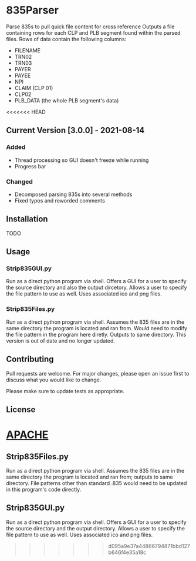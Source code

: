 # 835Parser
Parse 835s to pull quick file content for cross reference
Outputs a file containing rows for each CLP and PLB segment found within the parsed files. 
Rows of data contain the following columns:
- FILENAME
- TRN02
- TRN03
- PAYER
- PAYEE
- NPI
- CLAIM (CLP 01)
- CLP02
- PLB_DATA (the whole PLB segment's data)

<<<<<<< HEAD

## Current Version [3.0.0] - 2021-08-14
### Added
- Thread processing so GUI doesn't freeze while running
- Progress bar

### Changed
- Decomposed parsing 835s into several methods
- Fixed typos and reworded comments


## Installation
TODO

## Usage
### Strip835GUI.py
Run as a direct python program via shell. Offers a GUI for a user to specify the source directory and also the output dircetory. Allows a user to specify the file pattern to use as well. Uses associated ico and png files.

### Strip835Files.py
Run as a direct python program via shell. Assumes the 835 files are in the same directory the program is located and ran from. Would need to modify the file pattern in the program here diretly. Outputs to same directory. This
version is out of date and no longer updated.


## Contributing
Pull requests are welcome. For major changes, please open an issue first to discuss what you would like to change.

Please make sure to update tests as appropriate.

## License
[APACHE](https://choosealicense.com/licenses/apache-2.0/)
=======
## Strip835Files.py
Run as a direct python program via shell. Assumes the 835 files are in the same directory the program is located and ran from; outputs to same directory. File patterns other than standard .835 would need to be updated in this program's code directly.

## Strip835GUI.py
Run as a direct python program via shell. Offers a GUI for a user to specify the source directory and the output directory. Allows a user to specify the file pattern to use as well. Uses associated ico and png files. 
>>>>>>> d095a9e37a44866794871bbd127b646f4e35a18c
